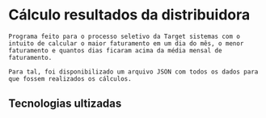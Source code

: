 # Cálculo resultados da distribuidora

    Programa feito para o processo seletivo da Target sistemas com o intuito de calcular o maior faturamento em um dia do mês, o menor faturamento e quantos dias ficaram acima da média mensal de faturamento.

    Para tal, foi disponibilizado um arquivo JSON com todos os dados para que fossem realizados os cálculos.

## Tecnologias ultizadas

